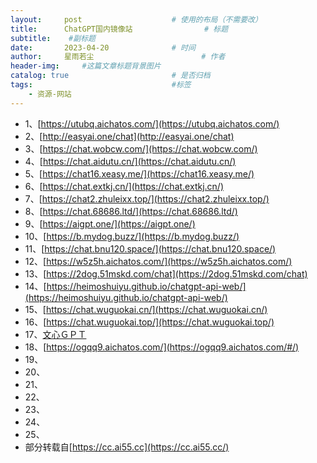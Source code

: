 ```yaml
---
layout:     post   				    # 使用的布局（不需要改）
title:      ChatGPT国内镜像站 				# 标题 
subtitle:    #副标题
date:       2023-04-20 				# 时间
author:     星雨若尘 						# 作者
header-img:  	#这篇文章标题背景图片
catalog: true 						# 是否归档
tags:								#标签
    - 资源-网站
---
```


- 1、[https://utubq.aichatos.com/](https://utubq.aichatos.com/)
- 2、[http://easyai.one/chat](http://easyai.one/chat)
- 3、[https://chat.wobcw.com/](https://chat.wobcw.com/)
- 4、[https://chat.aidutu.cn/](https://chat.aidutu.cn/)
- 5、[https://chat16.xeasy.me/](https://chat16.xeasy.me/)
- 6、[https://chat.extkj.cn/](https://chat.extkj.cn/)
- 7、[https://chat2.zhuleixx.top/](https://chat2.zhuleixx.top/)
- 8、[https://chat.68686.ltd/](https://chat.68686.ltd/)
- 9、[https://aigpt.one/](https://aigpt.one/)
- 10、[https://b.mydog.buzz/](https://b.mydog.buzz/)
- 11、[https://chat.bnu120.space/](https://chat.bnu120.space/)
- 12、[https://w5z5h.aichatos.com/](https://w5z5h.aichatos.com/)
- 13、[https://2dog.51mskd.com/chat](https://2dog.51mskd.com/chat)
- 14、[https://heimoshuiyu.github.io/chatgpt-api-web/](https://heimoshuiyu.github.io/chatgpt-api-web/)
- 15、[https://chat.wuguokai.cn/](https://chat.wuguokai.cn/)
- 16、[https://chat.wuguokai.top/](https://chat.wuguokai.top/)
- 17、[文心ＧＰＴ](https://ai1.chagpt.fun/)
- 18、[https://ogqq9.aichatos.com/](https://ogqq9.aichatos.com/#/)
- 19、
- 20、
- 21、
- 22、
- 23、
- 24、
- 25、
- 部分转载自[https://cc.ai55.cc](https://cc.ai55.cc/)
